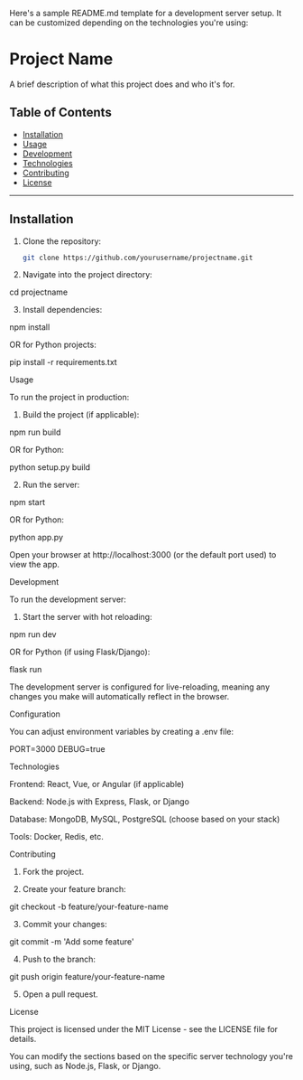 Here's a sample README.md template for a development server setup. It can be customized depending on the technologies you're using:

# Project Name

A brief description of what this project does and who it's for.

## Table of Contents

- [Installation](#installation)
- [Usage](#usage)
- [Development](#development)
- [Technologies](#technologies)
- [Contributing](#contributing)
- [License](#license)

---

## Installation

1. Clone the repository:
   ```bash
   git clone https://github.com/yourusername/projectname.git

2. Navigate into the project directory:

cd projectname


3. Install dependencies:

npm install

OR for Python projects:

pip install -r requirements.txt



Usage

To run the project in production:

1. Build the project (if applicable):

npm run build

OR for Python:

python setup.py build


2. Run the server:

npm start

OR for Python:

python app.py



Open your browser at http://localhost:3000 (or the default port used) to view the app.

Development

To run the development server:

1. Start the server with hot reloading:

npm run dev

OR for Python (if using Flask/Django):

flask run



The development server is configured for live-reloading, meaning any changes you make will automatically reflect in the browser.

Configuration

You can adjust environment variables by creating a .env file:

PORT=3000
DEBUG=true

Technologies

Frontend: React, Vue, or Angular (if applicable)

Backend: Node.js with Express, Flask, or Django

Database: MongoDB, MySQL, PostgreSQL (choose based on your stack)

Tools: Docker, Redis, etc.


Contributing

1. Fork the project.


2. Create your feature branch:

git checkout -b feature/your-feature-name


3. Commit your changes:

git commit -m 'Add some feature'


4. Push to the branch:

git push origin feature/your-feature-name


5. Open a pull request.



License

This project is licensed under the MIT License - see the LICENSE file for details.

You can modify the sections based on the specific server technology you're using, such as Node.js, Flask, or Django.

